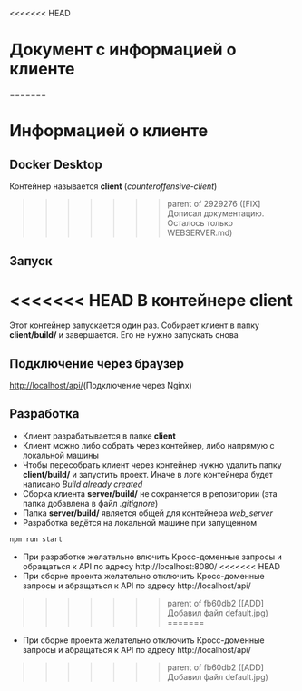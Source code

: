 <<<<<<< HEAD
# Документ с информацией о клиенте
=======
# Информацией о клиенте

<a name="docker-desktop"></a>
## Docker Desktop
Контейнер называется **client** (*counteroffensive-client*)

>>>>>>> parent of 2929276 ([FIX] Дописал документацию. Осталось только WEBSERVER.md)
## Запуск
<<<<<<< HEAD
В контейнере client 
=======
Этот контейнер запускается один раз. Собирает клиент в папку **client/build/** и завершается. Его не нужно запускать снова

## Подключение через браузер
<a href="http://localhost/" target="_blank">http://localhost/api/</a>(Подключение через Nginx)

## Разработка
+ Клиент разрабатывается в папке **client**
+ Клиент можно либо собрать через контейнер, либо напрямую с локальной машины
+ Чтобы пересобрать клиент через контейнер нужно удалить папку **client/build/** и запустить проект. Иначе в логе контейнера будет написано *Build already created*
+ Сборка клиента **server/build/** не сохраняется в репозитории (эта папка добавлена в файл *.gitignore*)
+ Папка **server/build/** является общей для контейнера *web_server*
+ Разработка ведётся на локальной машине при запущенном 
```bash
npm run start
```
+ При разработке желательно влючить Кросс-доменные запросы и обращаться к API по адресу http://localhost:8080/
<<<<<<< HEAD
+ При сборке проекта желательно отключить Кросс-доменные запросы и абращаться к API по адресу http://localhost/api/
>>>>>>> parent of fb60db2 ([ADD] Добавил файл default.jpg)
=======
+ При сборке проекта желательно отключить Кросс-доменные запросы и абращаться к API по адресу http://localhost/api/
>>>>>>> parent of fb60db2 ([ADD] Добавил файл default.jpg)
